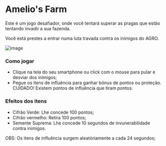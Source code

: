 # Amelio's Farm

Este é um jogo desafiador, onde você tentará superar as pragas que estão tentando invadir a sua fazenda. 

Você está prestes a entrar numa luta travada contra os inimigos do AGRO.

![image](https://github.com/Elevii/game-farm/assets/69546112/a0424532-1a95-4112-b16e-6d7e4b471637)


### Como jogar 

- Clique na tela do seu smartphone ou click com o mouse para pular e desviar dos inimigos;
- Pegue os itens de influência para ganhar bônus de pontos ou proteção. CUIDADO! Existem pontos de influência que tiram pontos.

### Efeitos dos itens

- Cifrão Verde: Lhe concede 100 pontos;
- Cifrão vermelho: Retira 100 pontos;
- Semente Suprema: Lhe concede 10 segundos de invunerabilidade contra inimigos.
  
OBS: Os itens de influência surgem aleatóriamente a cada 24 segundos;

